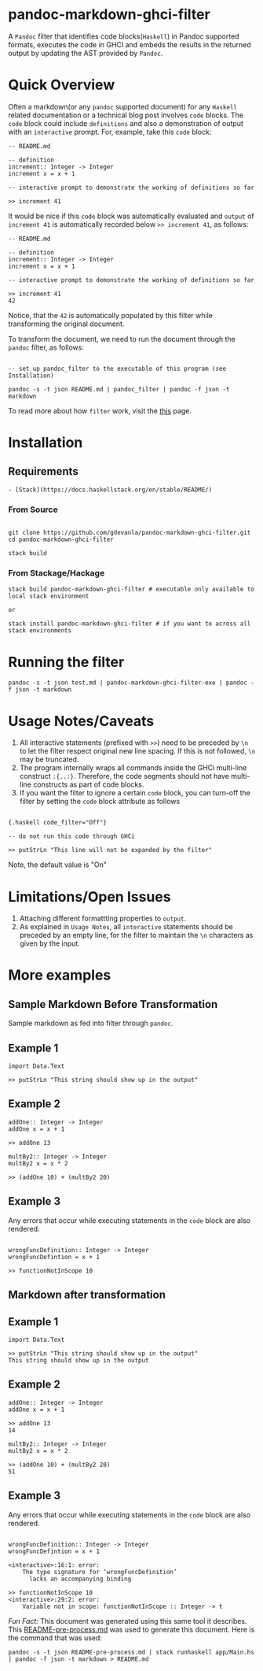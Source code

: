 pandoc-markdown-ghci-filter
===========================

A `Pandoc` filter that identifies code blocks(`Haskell`) in Pandoc
supported formats, executes the code in GHCI and embeds the results in
the returned output by updating the AST provided by `Pandoc`.

Quick Overview
==============

Often a markdown(or any `pandoc` supported document) for any `Haskell`
related documentation or a technical blog post involves `code` blocks.
The `code` block could include `definitions` and also a demonstration of
output with an `interactive` prompt. For, example, take this `code`
block:

``` {.haskell code-filter="Off"}
-- README.md

-- definition
increment:: Integer -> Integer
increment x = x + 1

-- interactive prompt to demonstrate the working of definitions so far

>> increment 41
```

It would be nice if this `code` block was automatically evaluated and
`output` of `increment 41` is automatically recorded below
`>> increment 41`, as follows:

``` {.haskell}
-- README.md

-- definition
increment:: Integer -> Integer
increment x = x + 1

-- interactive prompt to demonstrate the working of definitions so far

>> increment 41
42

```

Notice, that the `42` is automatically populated by this filter while
transforming the original document.

To transform the document, we need to run the document through the
`pandoc` filter, as follows:

``` {.shell}

-- set up pandoc_filter to the executable of this program (see Installation)

pandoc -s -t json README.md | pandoc_filter | pandoc -f json -t markdown
```

To read more about how `filter` work, visit the
[this](https://pandoc.org/filters.html) page.

Installation
============

Requirements
------------

    - [Stack](https://docs.haskellstack.org/en/stable/README/)

### From Source

``` {.shell}

git clone https://github.com/gdevanla/pandoc-markdown-ghci-filter.git
cd pandoc-markdown-ghci-filter

stack build
```

### From Stackage/Hackage

``` {.shell}
stack build pandoc-markdown-ghci-filter # executable only available to local stack environment

or

stack install pandoc-markdown-ghci-filter # if you want to across all stack environments
```

Running the filter
==================

``` {.shell}
pandoc -s -t json test.md | pandoc-markdown-ghci-filter-exe | pandoc -f json -t markdown
```

Usage Notes/Caveats
===================

1.  All interactive statements (prefixed with `>>`) need to be preceded
    by `\n` to let the filter respect original new line spacing. If this
    is not followed, `\n` may be truncated.
2.  The program internally wraps all commands inside the GHCi multi-line
    construct `:{..:}`. Therefore, the code segments should not have
    multi-line constructs as part of code blocks.
3.  If you want the filter to ignore a certain `code` block, you can
    turn-off the filter by setting the `code` block attribute as follows

``` {.markdown}

{.haskell code_filter="Off"}

-- do not run this code through GHCi

>> putStrLn "This line will not be expanded by the filter"
```

Note, the default value is "On"

Limitations/Open Issues
=======================

1.  Attaching different formattting properties to `output`.
2.  As explained in `Usage Notes`, all `interactive` statements should
    be preceded by an empty line, for the filter to maintain the `\n`
    characters as given by the input.

More examples
=============

Sample Markdown Before Transformation
-------------------------------------

Sample markdown as fed into filter through `pandoc`.

Example 1
---------

``` {.haskell code-filter="Off"}
import Data.Text

>> putStrLn "This string should show up in the output"
```

Example 2
---------

``` {.haskell code-filter="Off"}
addOne:: Integer -> Integer
addOne x = x + 1

>> addOne 13

multBy2:: Integer -> Integer
multBy2 x = x * 2

>> (addOne 10) + (multBy2 20)
```

Example 3
---------

Any errors that occur while executing statements in the `code` block are
also rendered.

``` {.haskell code-filter="Off"}

wrongFuncDefinition:: Integer -> Integer
wrongFuncDefintion = x + 1

>> functionNotInScope 10
```

Markdown after transformation
-----------------------------

Example 1
---------

``` {.haskell code-filter="On"}
import Data.Text

>> putStrLn "This string should show up in the output"
This string should show up in the output

```

Example 2
---------

``` {.haskell code-filter="On"}
addOne:: Integer -> Integer
addOne x = x + 1

>> addOne 13
14

multBy2:: Integer -> Integer
multBy2 x = x * 2

>> (addOne 10) + (multBy2 20)
51

```

Example 3
---------

Any errors that occur while executing statements in the `code` block are
also rendered.

``` {.haskell code-filter="On"}

wrongFuncDefinition:: Integer -> Integer
wrongFuncDefintion = x + 1

<interactive>:16:1: error:
    The type signature for ‘wrongFuncDefinition’
      lacks an accompanying binding

>> functionNotInScope 10
<interactive>:29:2: error:
    Variable not in scope: functionNotInScope :: Integer -> t

```

*Fun Fact:* This document was generated using this same tool it
describes. This
[README-pre-process.md](https://github.com/gdevanla/pandoc-markdown-ghci-filter/blob/master/README-pre-process.md)
was used to generate this document. Here is the command that was used:

``` {.shell}
pandoc -s -t json README-pre-process.md | stack runhaskell app/Main.hs | pandoc -f json -t markdown > README.md
```
